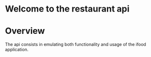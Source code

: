 # Welcome to the restaurant api

# Overview
The api consists in emulating both functionality and usage of the ifood application.  